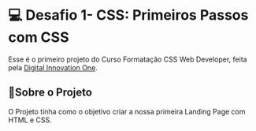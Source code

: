 # 💻 Desafio 1- CSS: Primeiros Passos com CSS 

Esse é o primeiro projeto do Curso Formatação CSS Web Developer, feita pela [Digital Innovation One](https://www.dio.me/).

## 📝Sobre o Projeto

O Projeto tinha como o objetivo criar a nossa primeira Landing Page com HTML e CSS.
